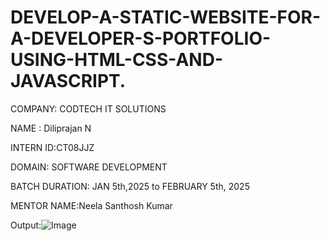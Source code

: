 # DEVELOP-A-STATIC-WEBSITE-FOR-A-DEVELOPER-S-PORTFOLIO-USING-HTML-CSS-AND-JAVASCRIPT.



COMPANY: CODTECH IT SOLUTIONS

NAME : Diliprajan N 

INTERN ID:CT08JJZ

DOMAIN: SOFTWARE DEVELOPMENT

BATCH DURATION: JAN 5th,2025 to FEBRUARY 5th, 2025

MENTOR NAME:Neela Santhosh Kumar

Output:![Image](https://github.com/user-attachments/assets/05ef1a01-c6c5-44be-b275-17f5fa751fef)


